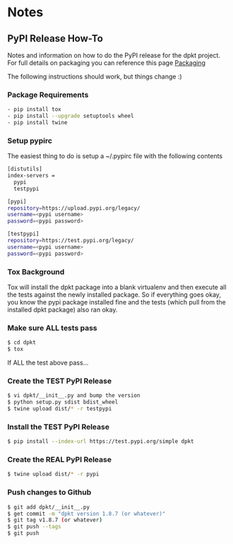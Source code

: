# Notes

## PyPI Release How-To

Notes and information on how to do the PyPI release for the dpkt
project. For full details on packaging you can reference this page
[Packaging](https://packaging.python.org/tutorials/packaging-projects/#packaging-your-project)

The following instructions should work, but things change :)

### Package Requirements

``` bash
- pip install tox
- pip install --upgrade setuptools wheel
- pip install twine
```

### Setup pypirc

The easiest thing to do is setup a \~/.pypirc file with the following
contents

``` bash
[distutils]
index-servers =
  pypi
  testpypi

[pypi]
repository=https://upload.pypi.org/legacy/
username=<pypi username>
password=<pypi password>

[testpypi]
repository=https://test.pypi.org/legacy/
username=<pypi username>
password=<pypi password>
```

### Tox Background

Tox will install the dpkt package into a blank virtualenv and then
execute all the tests against the newly installed package. So if
everything goes okay, you know the pypi package installed fine and the
tests (which pull from the installed dpkt package) also ran okay.

### Make sure ALL tests pass

``` bash
$ cd dpkt
$ tox 
```

If ALL the test above pass...

### Create the TEST PyPI Release

``` bash
$ vi dpkt/__init__.py and bump the version
$ python setup.py sdist bdist_wheel
$ twine upload dist/* -r testpypi
```

### Install the TEST PyPI Release

``` bash
$ pip install --index-url https://test.pypi.org/simple dpkt
```

### Create the REAL PyPI Release

``` bash
$ twine upload dist/* -r pypi
```

### Push changes to Github

``` bash
$ git add dpkt/__init__.py
$ get commit -m "dpkt version 1.8.7 (or whatever)"
$ git tag v1.8.7 (or whatever)
$ git push --tags
$ git push
```
